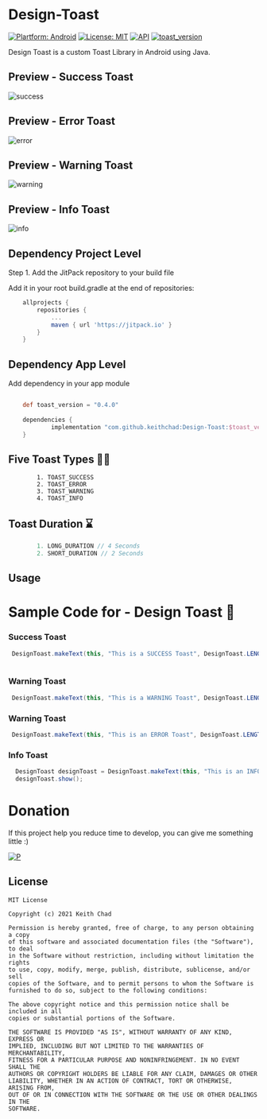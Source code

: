 # Design-Toast

[![Plartform: Android](https://img.shields.io/badge/Plartform-Android-yellow)](https://www.android.com/)
[![License: MIT](https://img.shields.io/badge/License-MIT-yellow.svg)](https://opensource.org/licenses/MIT)
[![API](https://img.shields.io/badge/API-21%2B-orange)](https://android-arsenal.com/api?level=21) 
[![toast_version](https://img.shields.io/badge/toast__version-0.4.0-blue) ](https://jitpack.io/#keithchad/Design-Toast)

Design Toast is a custom Toast Library in Android using Java. 

## Preview - Success Toast 
![success](https://user-images.githubusercontent.com/63049827/103617182-da104c80-4f3e-11eb-927a-cc1669dbf367.png)

## Preview - Error Toast
![error](https://user-images.githubusercontent.com/63049827/103617124-bb11ba80-4f3e-11eb-92a4-2fcea5f49270.png)

## Preview - Warning Toast
![warning](https://user-images.githubusercontent.com/63049827/103617218-ee544980-4f3e-11eb-98bb-5a525b654646.png)

## Preview - Info Toast
![info](https://user-images.githubusercontent.com/63049827/103617278-0a57eb00-4f3f-11eb-944a-99cd7dbd15cc.png)

## Dependency Project Level

Step 1. Add the JitPack repository to your build file

Add it in your root build.gradle at the end of repositories:



``` groovy
	allprojects {
		repositories {
			...
			maven { url 'https://jitpack.io' }
		}
	}

```

## Dependency App Level

Add dependency in your app module

``` groovy

	def toast_version = "0.4.0"
	
	dependencies {
	        implementation "com.github.keithchad:Design-Toast:$toast_version"
	}

```

## Five Toast Types 🖐🏼
```
        1. TOAST_SUCCESS
        2. TOAST_ERROR
        3. TOAST_WARNING
        4. TOAST_INFO
```

## Toast Duration ⌛️ 
``` java
        1. LONG_DURATION // 4 Seconds
        2. SHORT_DURATION // 2 Seconds
```

## Usage 

# Sample Code for - Design Toast 🌟 

### Success Toast
``` java
 DesignToast.makeText(this, "This is a SUCCESS Toast", DesignToast.LENGTH_SHORT, DesignToast.TYPE_SUCCESS).show();
                
```

### Warning Toast
``` java
 DesignToast.makeText(this, "This is a WARNING Toast", DesignToast.LENGTH_SHORT, DesignToast.TYPE_WARNING).show();
```
### Warning Toast
``` java
 DesignToast.makeText(this, "This is an ERROR Toast", DesignToast.LENGTH_SHORT, DesignToast.TYPE_ERROR).show();

```

### Info Toast
``` java
  DesignToast designToast = DesignToast.makeText(this, "This is an INFO Toast");
  designToast.show();
```

# Donation
If this project help you reduce time to develop, you can give me something little :) 

[![P](https://www.paypalobjects.com/en_US/i/btn/btn_donateCC_LG.gif)](https://www.patreon.com/chaddev)

## License

``` LICENSE
MIT License

Copyright (c) 2021 Keith Chad

Permission is hereby granted, free of charge, to any person obtaining a copy
of this software and associated documentation files (the "Software"), to deal
in the Software without restriction, including without limitation the rights
to use, copy, modify, merge, publish, distribute, sublicense, and/or sell
copies of the Software, and to permit persons to whom the Software is
furnished to do so, subject to the following conditions:

The above copyright notice and this permission notice shall be included in all
copies or substantial portions of the Software.

THE SOFTWARE IS PROVIDED "AS IS", WITHOUT WARRANTY OF ANY KIND, EXPRESS OR
IMPLIED, INCLUDING BUT NOT LIMITED TO THE WARRANTIES OF MERCHANTABILITY,
FITNESS FOR A PARTICULAR PURPOSE AND NONINFRINGEMENT. IN NO EVENT SHALL THE
AUTHORS OR COPYRIGHT HOLDERS BE LIABLE FOR ANY CLAIM, DAMAGES OR OTHER
LIABILITY, WHETHER IN AN ACTION OF CONTRACT, TORT OR OTHERWISE, ARISING FROM,
OUT OF OR IN CONNECTION WITH THE SOFTWARE OR THE USE OR OTHER DEALINGS IN THE
SOFTWARE.

```
